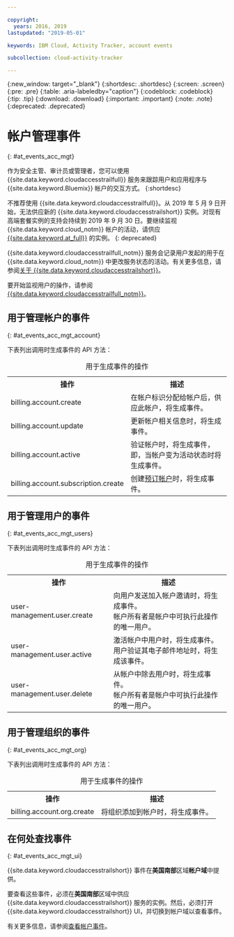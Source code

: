 ```yaml
---

copyright:
  years: 2016, 2019
lastupdated: "2019-05-01"

keywords: IBM Cloud, Activity Tracker, account events

subcollection: cloud-activity-tracker

---
```


{:new_window: target="_blank"}
{:shortdesc: .shortdesc}
{:screen: .screen}
{:pre: .pre}
{:table: .aria-labeledby="caption"}
{:codeblock: .codeblock}
{:tip: .tip}
{:download: .download}
{:important: .important}
{:note: .note}
{:deprecated: .deprecated}

# 帐户管理事件  
{: #at_events_acc_mgt}

作为安全主管、审计员或管理者，您可以使用 {{site.data.keyword.cloudaccesstrailfull}} 服务来跟踪用户和应用程序与 {{site.data.keyword.Bluemix}} 帐户的交互方式。
{:shortdesc}

不推荐使用 {{site.data.keyword.cloudaccesstrailfull}}。从 2019 年 5 月 9 日开始，无法供应新的 {{site.data.keyword.cloudaccesstrailshort}} 实例。对现有高端套餐实例的支持会持续到 2019 年 9 月 30 日。要继续监视 {{site.data.keyword.cloud_notm}} 帐户的活动，请供应 [{{site.data.keyword.at_full}}](/docs/services/Activity-Tracker-with-LogDNA?topic=logdnaat-getting-started#getting-started) 的实例。
{: deprecated}

{{site.data.keyword.cloudaccesstrailfull_notm}} 服务会记录用户发起的用于在 {{site.data.keyword.cloud_notm}} 中更改服务状态的活动。有关更多信息，请参阅[关于 {{site.data.keyword.cloudaccesstrailshort}}](/docs/services/cloud-activity-tracker?topic=cloud-activity-tracker-activity_tracker_ov#activity_tracker_ov)。

要开始监视用户的操作，请参阅[{{site.data.keyword.cloudaccesstrailfull_notm}}](/docs/services/cloud-activity-tracker?topic=cloud-activity-tracker-getting-started)。 



## 用于管理帐户的事件
{: #at_events_acc_mgt_account}

下表列出调用时生成事件的 API 方法：

<table>
  <caption>用于生成事件的操作</caption>
  <tr>
    <th>操作</th>
	  <th>描述</th>
  </tr>
  <tr>
    <td>billing.account.create</td>
	  <td>在帐户标识分配给帐户后，供应此帐户，将生成事件。</td>
  </tr>
  <tr>
    <td>billing.account.update</td>
	  <td>更新帐户相关信息时，将生成事件。</td>
  </tr>
  <tr>
    <td>billing.account.active</td>
	  <td>验证帐户时，将生成事件，即，当帐户变为活动状态时将生成事件。</td>
  </tr>
  <tr>
    <td>billing.account.subscription.create</td>
	  <td>创建<a href="/docs/account?topic=account-accounts#subscription-account">预订帐户</a>时，将生成事件。</td>
  </tr>
</table>



## 用于管理用户的事件
{: #at_events_acc_mgt_users}

下表列出调用时生成事件的 API 方法：

<table>
  <caption>用于生成事件的操作</caption>
  <tr>
    <th>操作</th>
	  <th>描述</th>
  </tr>
  <tr>
    <td>user-management.user.create</td>
	  <td>向用户发送加入帐户邀请时，将生成事件。</br>帐户所有者是帐户中可执行此操作的唯一用户。</td>
  </tr>
  <tr>
    <td>user-management.user.active</td>
	  <td>激活帐户中用户时，将生成事件。</br>用户验证其电子邮件地址时，将生成该事件。</td>
  </tr>
  <tr>
    <td>user-management.user.delete</td>
	  <td>从帐户中除去用户时，将生成事件。</br>帐户所有者是帐户中可执行此操作的唯一用户。</td>
  </tr>
</table>

## 用于管理组织的事件
{: #at_events_acc_mgt_org}

下表列出调用时生成事件的 API 方法：

<table>
  <caption>用于生成事件的操作</caption>
  <tr>
    <th>操作</th>
	  <th>描述</th>
  </tr>
  <tr>
    <td>billing.account.org.create</td>
	  <td>将组织添加到帐户时，将生成事件。</td>
  </tr>
</table>

## 在何处查找事件
{: #at_events_acc_mgt_ui}

{{site.data.keyword.cloudaccesstrailshort}} 事件在**美国南部**区域**帐户域**中提供。 

要查看这些事件，必须在**美国南部**区域中供应 {{site.data.keyword.cloudaccesstrailshort}} 服务的实例。然后，必须打开 {{site.data.keyword.cloudaccesstrailshort}} UI，并切换到帐户域以查看事件。 

有关更多信息，请参阅[查看帐户事件](/docs/services/cloud-activity-tracker/how-to/manage-events-ui?topic=cloud-activity-tracker-view_acc_events#view_acc_events_account_events)。








